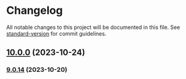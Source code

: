 # Changelog

All notable changes to this project will be documented in this file. See [standard-version](https://github.com/conventional-changelog/standard-version) for commit guidelines.

## [10.0.0](https://github.com/alex-lit/lint-kit/compare/v104.0.0...v10.0.0) (2023-10-24)

### [9.0.14](https://github.com/alex-lit/lint-kit/compare/v9.0.13...v9.0.14) (2023-10-20)
